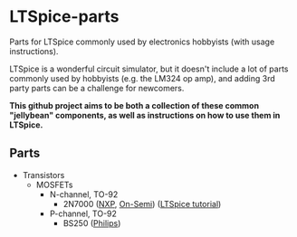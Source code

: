 # LTSpice-parts
Parts for LTSpice commonly used by electronics hobbyists (with usage instructions).

LTSpice is a wonderful circuit simulator, but it doesn't include a lot of parts commonly used by hobbyists (e.g. the LM324 op amp), and adding 3rd party parts can be a challenge for newcomers.

**This github project aims to be both a collection of these common "jellybean" components, as well as instructions on how to use them in LTSpice.**

## Parts

* Transistors
  * MOSFETs
    * N-channel, TO-92
      * 2N7000 ([NXP](http://www.nxp.com/documents/spice_model/2N7000.LIB), [On-Semi](http://www.onsemi.com/pub_link/Collateral/2N7000.REV0.LIB)) ([LTSpice tutorial](https://github.com/pepaslabs/LTSpice-parts/wiki/2N7000))
    * P-channel, TO-92
      * BS250 ([Philips](http://web.rfoe.net:8000/ziliaoxiazai/PHILIPS/models/spicespar/data/bs250.html))
